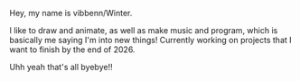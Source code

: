 Hey, my name is vibbenn/Winter. 

I like to draw and animate, as well as make music and program, which is basically me saying I'm into new things!
Currently working on projects that I want to finish by the end of 2026.

Uhh yeah that's all byebye!!
<!---
vibbenn is a ✨ special ✨ repository because its `README.md` (this file) appears on your GitHub profile.
You can click the Preview link to take a look at your changes.
--->
